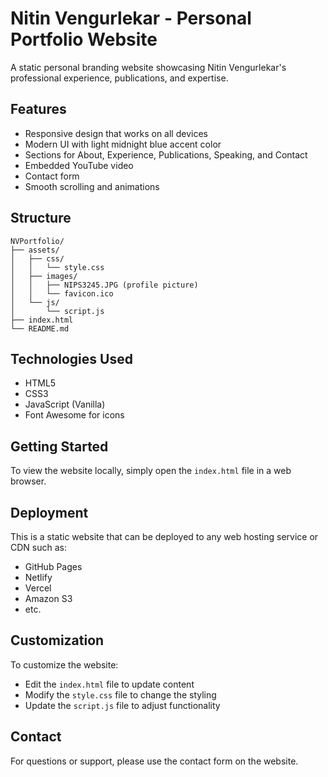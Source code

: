 # Nitin Vengurlekar - Personal Portfolio Website

A static personal branding website showcasing Nitin Vengurlekar's professional experience, publications, and expertise.

## Features

- Responsive design that works on all devices
- Modern UI with light midnight blue accent color
- Sections for About, Experience, Publications, Speaking, and Contact
- Embedded YouTube video
- Contact form
- Smooth scrolling and animations

## Structure

```
NVPortfolio/
├── assets/
│   ├── css/
│   │   └── style.css
│   ├── images/
│   │   ├── NIPS3245.JPG (profile picture)
│   │   └── favicon.ico
│   └── js/
│       └── script.js
├── index.html
└── README.md
```

## Technologies Used

- HTML5
- CSS3
- JavaScript (Vanilla)
- Font Awesome for icons

## Getting Started

To view the website locally, simply open the `index.html` file in a web browser.

## Deployment

This is a static website that can be deployed to any web hosting service or CDN such as:
- GitHub Pages
- Netlify
- Vercel
- Amazon S3
- etc.

## Customization

To customize the website:
- Edit the `index.html` file to update content
- Modify the `style.css` file to change the styling
- Update the `script.js` file to adjust functionality

## Contact

For questions or support, please use the contact form on the website.

